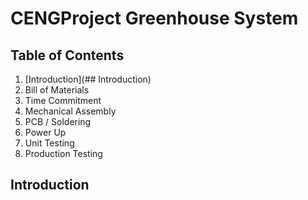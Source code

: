 # CENGProject Greenhouse System

## Table of Contents
1. [Introduction](## Introduction)
2. Bill of Materials
3. Time Commitment
4. Mechanical Assembly
5. PCB / Soldering
6. Power Up
7. Unit Testing
8. Production Testing

## Introduction
